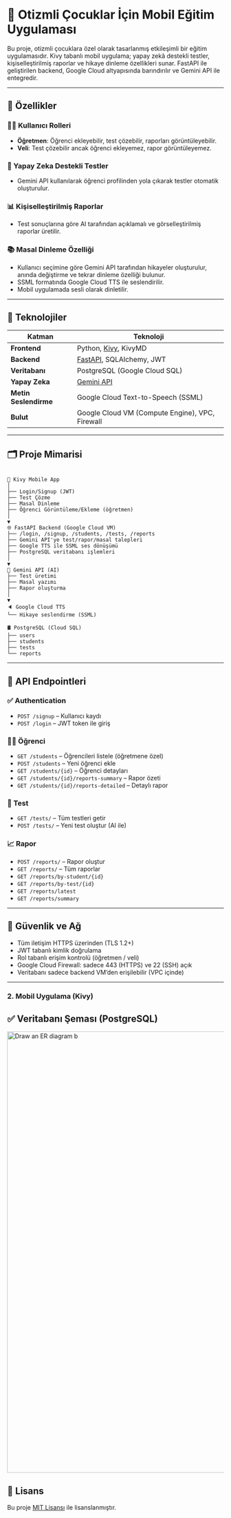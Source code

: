 
# 🌈 Otizmli Çocuklar İçin Mobil Eğitim Uygulaması

Bu proje, otizmli çocuklara özel olarak tasarlanmış etkileşimli bir eğitim uygulamasıdır. Kivy tabanlı mobil uygulama; yapay zekâ destekli testler, kişiselleştirilmiş raporlar ve hikaye dinleme özellikleri sunar. FastAPI ile geliştirilen backend, Google Cloud altyapısında barındırılır ve Gemini API ile entegredir.

---

## 🚀 Özellikler

### 👨‍🏫 Kullanıcı Rolleri
- **Öğretmen**: Öğrenci ekleyebilir, test çözebilir, raporları görüntüleyebilir.
- **Veli**: Test çözebilir ancak öğrenci ekleyemez, rapor görüntüleyemez.

### 🧠 Yapay Zeka Destekli Testler
- Gemini API kullanılarak öğrenci profilinden yola çıkarak testler otomatik oluşturulur.

### 📊 Kişiselleştirilmiş Raporlar
- Test sonuçlarına göre AI tarafından açıklamalı ve görselleştirilmiş raporlar üretilir.

### 📚 Masal Dinleme Özelliği
- Kullanıcı seçimine göre Gemini API tarafından hikayeler oluşturulur, anında değiştirme ve tekrar dinleme özelliği bulunur.
- SSML formatında Google Cloud TTS ile seslendirilir.
- Mobil uygulamada sesli olarak dinletilir.

---

## 🧩 Teknolojiler

| Katman | Teknoloji |
|--------|-----------|
| **Frontend** | Python, [Kivy](https://kivy.org/), KivyMD |
| **Backend** | [FastAPI](https://fastapi.tiangolo.com/), SQLAlchemy, JWT |
| **Veritabanı** | PostgreSQL (Google Cloud SQL) |
| **Yapay Zeka** | [Gemini API](https://deepmind.google/technologies/gemini) |
| **Metin Seslendirme** | Google Cloud Text-to-Speech (SSML) |
| **Bulut** | Google Cloud VM (Compute Engine), VPC, Firewall |

---

## 🗂️ Proje Mimarisi

```

📱 Kivy Mobile App
│
├── Login/Signup (JWT)
├── Test Çözme
├── Masal Dinleme
├── Öğrenci Görüntüleme/Ekleme (öğretmen)
│
▼
🌐 FastAPI Backend (Google Cloud VM)
├── /login, /signup, /students, /tests, /reports
├── Gemini API'ye test/rapor/masal talepleri
├── Google TTS ile SSML ses dönüşümü
├── PostgreSQL veritabanı işlemleri
│
▼
🧠 Gemini API (AI)
├── Test üretimi
├── Masal yazımı
├── Rapor oluşturma
│
▼
🔈 Google Cloud TTS
└── Hikaye seslendirme (SSML)

🛢️ PostgreSQL (Cloud SQL)
├── users
├── students
├── tests
└── reports

````

---

## 📑 API Endpointleri

### ✅ Authentication
- `POST /signup` – Kullanıcı kaydı
- `POST /login` – JWT token ile giriş

### 👨‍🎓 Öğrenci
- `GET /students` – Öğrencileri listele (öğretmene özel)
- `POST /students` – Yeni öğrenci ekle
- `GET /students/{id}` – Öğrenci detayları
- `GET /students/{id}/reports-summary` – Rapor özeti
- `GET /students/{id}/reports-detailed` – Detaylı rapor

### 🧪 Test
- `GET /tests/` – Tüm testleri getir
- `POST /tests/` – Yeni test oluştur (AI ile)

### 📈 Rapor
- `POST /reports/` – Rapor oluştur
- `GET /reports/` – Tüm raporlar
- `GET /reports/by-student/{id}`
- `GET /reports/by-test/{id}`
- `GET /reports/latest`
- `GET /reports/summary`

---

## 🔐 Güvenlik ve Ağ

- Tüm iletişim HTTPS üzerinden (TLS 1.2+)
- JWT tabanlı kimlik doğrulama
- Rol tabanlı erişim kontrolü (öğretmen / veli)
- Google Cloud Firewall: sadece 443 (HTTPS) ve 22 (SSH) açık
- Veritabanı sadece backend VM’den erişilebilir (VPC içinde)

---


### 2. Mobil Uygulama (Kivy)



## ✅ Veritabanı Şeması (PostgreSQL)

<img width="1536" height="1024" alt="Draw an ER diagram b" src="https://github.com/user-attachments/assets/61e30b8c-8e56-417f-b629-74d0d5e41293" />


## 📄 Lisans

Bu proje [MIT Lisansı](LICENSE) ile lisanslanmıştır.


